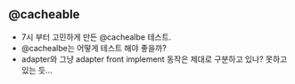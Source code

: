 ## @cacheable 
- 7시 부터 고민하게 만든 @cachealbe 테스트. 
- @cachealbe는 어떻게 테스트 해야 좋을까?  
- adapter와 그냥 adapter front implement 동작은 제대로 구분하고 있나? 못하고 있는 듯... 
